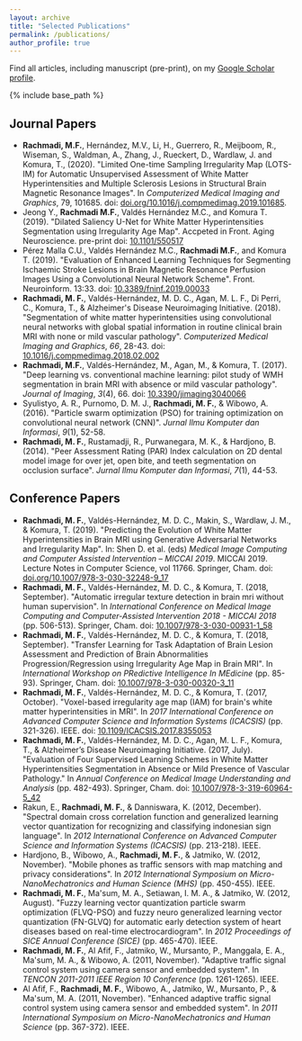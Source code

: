 ```yaml
---
layout: archive
title: "Selected Publications"
permalink: /publications/
author_profile: true
---
```


<!--{% if author.googlescholar %}
  You can also find my articles on <u><a href="{{author.googlescholar}}">my Google Scholar profile</a>.</u>
{% endif %} -->

Find all articles, including manuscript (pre-print), on my [Google Scholar profile](https://scholar.google.co.uk/citations?hl=en&user=ZFo5fiwAAAAJ).

{% include base_path %}

<!---{% for post in site.publications reversed %}
  {% include archive-single.html %}
{% endfor %}--->

## Journal Papers
 - **Rachmadi, M.F.**, Hernández, M.V., Li, H., Guerrero, R., Meijboom, R., Wiseman, S., Waldman, A., Zhang, J., Rueckert, D., Wardlaw, J. and Komura, T., (2020). "Limited One-time Sampling Irregularity Map (LOTS-IM) for Automatic Unsupervised Assessment of White Matter Hyperintensities and Multiple Sclerosis Lesions in Structural Brain Magnetic Resonance Images". In _Computerized Medical Imaging and Graphics_, 79, 101685. doi: [doi.org/10.1016/j.compmedimag.2019.101685](https://doi.org/10.1016/j.compmedimag.2019.101685).
 - Jeong Y., **Rachmadi M.F.**, Valdés Hernández M.C., and Komura T. (2019). "Dilated Saliency U-Net for White Matter Hyperintensities Segmentation using Irregularity Age Map". Accpeted in Front. Aging Neuroscience. pre-print doi: [10.1101/550517](https://doi.org/10.1101/550517)
 - Pérez Malla C.U., Valdés Hernández M.C., **Rachmadi M.F.**, and Komura T. (2019). "Evaluation of Enhanced Learning Techniques for Segmenting Ischaemic Stroke Lesions in Brain Magnetic Resonance Perfusion Images Using a Convolutional Neural Network Scheme". Front. Neuroinform. 13:33. doi: [10.3389/fninf.2019.00033](https://doi.org/10.3389/fninf.2019.00033)
 - **Rachmadi, M. F.**, Valdés-Hernández, M. D. C., Agan, M. L. F., Di Perri, C., Komura, T., & Alzheimer's Disease Neuroimaging Initiative. (2018). "Segmentation of white matter hyperintensities using convolutional neural networks with global spatial information in routine clinical brain MRI with none or mild vascular pathology". _Computerized Medical Imaging and Graphics_, _66_, 28-43. doi: [10.1016/j.compmedimag.2018.02.002](https://doi.org/10.1016/j.compmedimag.2018.02.002)
 - **Rachmadi, M.F.**, Valdés-Hernández, M., Agan, M., & Komura, T. (2017). "Deep learning vs. conventional machine learning: pilot study of WMH segmentation in brain MRI with absence or mild vascular pathology". _Journal of Imaging_, _3_(4), 66. doi: [10.3390/jimaging3040066](https://doi.org/10.3390/jimaging3040066)
 - Syulistyo, A. R., Purnomo, D. M. J., **Rachmadi, M. F.**, & Wibowo, A. (2016). "Particle swarm optimization (PSO) for training optimization on convolutional neural network (CNN)". _Jurnal Ilmu Komputer dan Informasi_, _9_(1), 52-58.
 - **Rachmadi, M. F.**, Rustamadji, R., Purwanegara, M. K., & Hardjono, B. (2014). "Peer Assessment Rating (PAR) Index calculation on 2D dental model image for over jet, open bite, and teeth segmentation on occlusion surface". _Jurnal Ilmu Komputer dan Informasi_, _7_(1), 44-53.

## Conference Papers
 - **Rachmadi, M. F.**, Valdés-Hernández, M. D. C., Makin, S., Wardlaw, J. M., & Komura, T. (2019). "Predicting the Evolution of White Matter Hyperintensities in Brain MRI using Generative Adversarial Networks and Irregularity Map". In: Shen D. et al. (eds) _Medical Image Computing and Computer Assisted Intervention – MICCAI 2019_. MICCAI 2019. Lecture Notes in Computer Science, vol 11766. Springer, Cham. doi: [doi.org/10.1007/978-3-030-32248-9_17](https://doi.org/10.1007/978-3-030-32248-9_17)
 - **Rachmadi, M. F.**, Valdés-Hernández, M. D. C., & Komura, T. (2018, September). "Automatic irregular texture detection in brain mri without human supervision". In _International Conference on Medical Image Computing and Computer-Assisted Intervention 2018 - MICCAI 2018_ (pp. 506-513). Springer, Cham. doi: [10.1007/978-3-030-00931-1_58](https://doi.org/10.1007/978-3-030-00931-1_58)
 - **Rachmadi, M. F.**, Valdés-Hernández, M. D. C., & Komura, T. (2018, September). "Transfer Learning for Task Adaptation of Brain Lesion Assessment and Prediction of Brain Abnormalities Progression/Regression using Irregularity Age Map in Brain MRI". In _International Workshop on PRedictive Intelligence In MEdicine_ (pp. 85-93). Springer, Cham. doi: [10.1007/978-3-030-00320-3_11](https://doi.org/10.1007/978-3-030-00320-3_11)
 - **Rachmadi, M. F.**, Valdés-Hernández, M. D. C., & Komura, T. (2017, October). "Voxel-based irregularity age map (IAM) for brain's white matter hyperintensities in MRI". In _2017 International Conference on Advanced Computer Science and Information Systems (ICACSIS)_ (pp. 321-326). IEEE. doi: [10.1109/ICACSIS.2017.8355053](https://doi.org/10.1109/ICACSIS.2017.8355053)
 - **Rachmadi, M. F.**, Valdés-Hernández, M. D. C., Agan, M. L. F., Komura, T., & Alzheimer’s Disease Neuroimaging Initiative. (2017, July). "Evaluation of Four Supervised Learning Schemes in White Matter Hyperintensities Segmentation in Absence or Mild Presence of Vascular Pathology." In _Annual Conference on Medical Image Understanding and Analysis_ (pp. 482-493). Springer, Cham. doi: [10.1007/978-3-319-60964-5_42](https://doi.org/10.1007/978-3-319-60964-5_42)
 - Rakun, E., **Rachmadi, M. F.**, & Danniswara, K. (2012, December). "Spectral domain cross correlation function and generalized learning vector quantization for recognizing and classifying indonesian sign language". In _2012 International Conference on Advanced Computer Science and Information Systems (ICACSIS)_ (pp. 213-218). IEEE.
 - Hardjono, B., Wibowo, A., **Rachmadi, M. F.**, & Jatmiko, W. (2012, November). "Mobile phones as traffic sensors with map matching and privacy considerations". In _2012 International Symposium on Micro-NanoMechatronics and Human Science (MHS)_ (pp. 450-455). IEEE.
 - **Rachmadi, M. F.**, Ma'sum, M. A., Setiawan, I. M. A., & Jatmiko, W. (2012, August). "Fuzzy learning vector quantization particle swarm optimization (FLVQ-PSO) and fuzzy neuro generalized learning vector quantization (FN-GLVQ) for automatic early detection system of heart diseases based on real-time electrocardiogram". In _2012 Proceedings of SICE Annual Conference (SICE)_ (pp. 465-470). IEEE.
 - **Rachmadi, M. F.**, Al Afif, F., Jatmiko, W., Mursanto, P., Manggala, E. A., Ma'sum, M. A., & Wibowo, A. (2011, November). "Adaptive traffic signal control system using camera sensor and embedded system". In _TENCON 2011-2011 IEEE Region 10 Conference_ (pp. 1261-1265). IEEE.
 - Al Afif, F., **Rachmadi, M. F.**, Wibowo, A., Jatmiko, W., Mursanto, P., & Ma'sum, M. A. (2011, November). "Enhanced adaptive traffic signal control system using camera sensor and embedded system". In _2011 International Symposium on Micro-NanoMechatronics and Human Science_ (pp. 367-372). IEEE.
